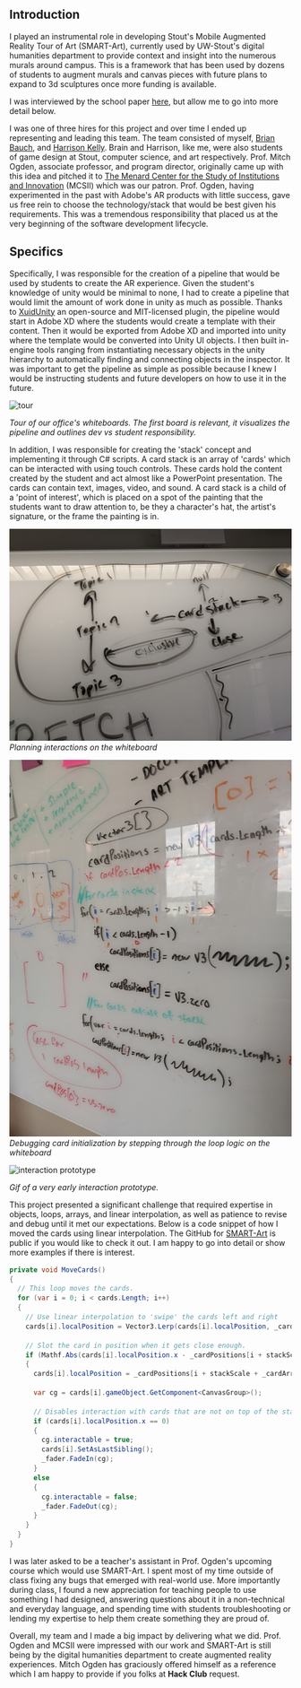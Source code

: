 ## Introduction
I played an instrumental role in developing Stout's Mobile Augmented Reality Tour of Art (SMART-Art), currently used by UW-Stout's digital humanities department to provide context and insight into the numerous murals around campus. This is a framework that has been used by dozens of students to augment murals and canvas pieces with future plans to expand to 3d sculptures once more funding is available.

I was interviewed by the school paper [here](https://www.uwstout.edu/about-us/news-center/students-create-augmented-reality-app-provide-insight-campus-artworks), but allow me to go into more detail below.

I was one of three hires for this project and over time I ended up representing and leading this team. The team consisted of myself, [Brian Bauch](https://www.linkedin.com/in/brian-bauch-5a656493/), and [Harrison Kelly](https://www.linkedin.com/in/harrison-kelly-14b925197/). Brain and Harrison, like me, were also students of game design at Stout, computer science, and art respectively. Prof. Mitch Ogden, associate professor, and program director, originally came up with this idea and pitched it to [The Menard Center for the Study of Institutions and Innovation](https://www.uwstout.edu/csii) (MCSII) which was our patron. Prof. Ogden, having experimented in the past with Adobe's AR products with little success, gave us free rein to choose the technology/stack that would be best given his requirements. This was a tremendous responsibility that placed us at the very beginning of the software development lifecycle.

## Specifics
Specifically, I was responsible for the creation of a pipeline that would be used by students to create the AR experience. Given the student's knowledge of unity would be minimal to none, I had to create a pipeline that would limit the amount of work done in unity as much as possible. Thanks to [XuidUnity](https://github.com/itouh2-i0plus/XuidUnity) an open-source and MIT-licensed plugin, the pipeline would start in Adobe XD where the students would create a template with their content. Then it would be exported from Adobe XD and imported into unity where the template would be converted into Unity UI objects. I then built in-engine tools ranging from instantiating necessary objects in the unity hierarchy to automatically finding and connecting objects in the inspector. It was important to get the pipeline as simple as possible because I knew I would be instructing students and future developers on how to use it in the future.

![tour](gifs\tour.gif)

*Tour of our office's whiteboards. The first board is relevant, it visualizes the pipeline and outlines dev vs student responsibility.*

In addition, I was responsible for creating the 'stack' concept and implementing it through C# scripts. A card stack is an array of 'cards' which can be interacted with using touch controls. These cards hold the content created by the student and act almost like a PowerPoint presentation. The cards can contain text, images, video, and sound. A card stack is a child of a 'point of interest', which is placed on a spot of the painting that the students want to draw attention to, be they a character's hat, the artist's signature, or the frame the painting is in.



![whiteboard interactions](images\whiteboard-interaction.jpg)
*Planning interactions on the whiteboard*

![whiteboard debugging](images\working-through-my-own-loop.jpg)
*Debugging card initialization by stepping through the loop logic on the whiteboard*

![interaction prototype](gifs\interaction-prototype.gif)

*Gif of a very early interaction prototype.*

This project presented a significant challenge that required expertise in objects, loops, arrays, and linear interpolation, as well as patience to revise and debug until it met our expectations. Below is a code snippet of how I moved the cards using linear interpolation. The GitHub for [SMART-Art](https://github.com/karrjm/SMARTArt) is public if you would like to check it out. I am happy to go into detail or show more examples if there is interest.

```C#
private void MoveCards()
{
  // This loop moves the cards.
  for (var i = 0; i < cards.Length; i++)
  {
    // Use linear interpolation to 'swipe' the cards left and right
    cards[i].localPosition = Vector3.Lerp(cards[i].localPosition, _cardPositions[i + stackScale + _cardArrayOffset], Time.deltaTime * cardMoveSpeed);

    // Slot the card in position when it gets close enough.
    if (Mathf.Abs(cards[i].localPosition.x - _cardPositions[i + stackScale + _cardArrayOffset].x) < 0.01f)
    {
      cards[i].localPosition = _cardPositions[i + stackScale + _cardArrayOffset];

      var cg = cards[i].gameObject.GetComponent<CanvasGroup>();

      // Disables interaction with cards that are not on top of the stack and calls the UIFader.
      if (cards[i].localPosition.x == 0)
      {
        cg.interactable = true;
        cards[i].SetAsLastSibling();
        _fader.FadeIn(cg);
      }
      else
      {
        cg.interactable = false;
        _fader.FadeOut(cg);
      }
    }
  }
}
```

I was later asked to be a teacher's assistant in Prof. Ogden's upcoming course which would use SMART-Art. I spent most of my time outside of class fixing any bugs that emerged with real-world use. More importantly during class, I found a new appreciation for teaching people to use something I had designed, answering questions about it in a non-technical and everyday language, and spending time with students troubleshooting or lending my expertise to help them create something they are proud of. 

Overall, my team and I made a big impact by delivering what we did. Prof. Ogden and MCSII were impressed with our work and SMART-Art is still being by the digital humanities department to create augmented reality experiences. Mitch Ogden has graciously offered himself as a reference which I am happy to provide if you folks at **Hack Club** request.
